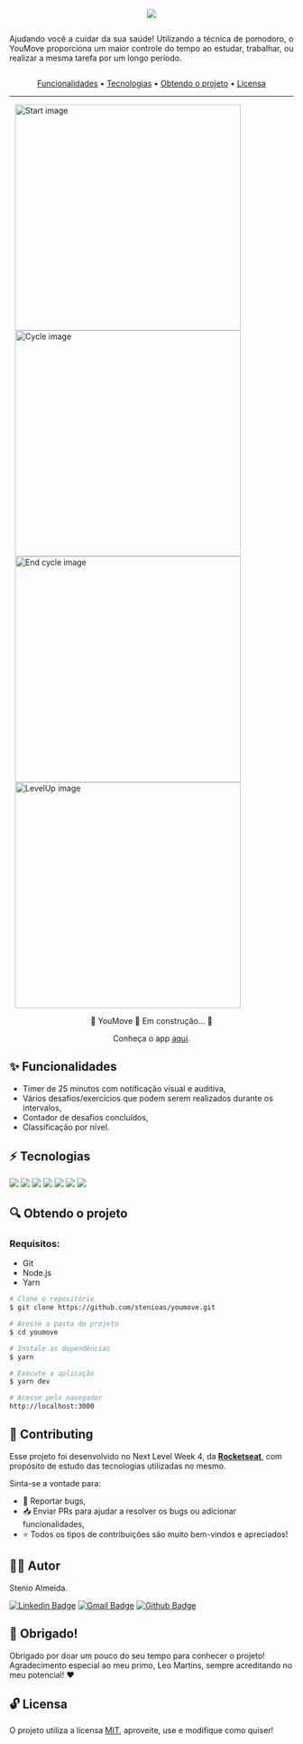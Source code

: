 <p  align="center"><img  src="https://github.com/stenioas/youmove/blob/master/public/banner-readme.png?raw=true"></p>

<div  style="display: flex; align-items:center; justify-content:center; width:100%;">
	<p  align="center"  style="max-width: 720px; text-align: justify;">Ajudando você a cuidar da sua saúde! Utilizando a técnica de pomodoro, o YouMove proporciona um maior controle do tempo ao estudar, trabalhar, ou realizar a mesma tarefa por um longo período.</p>
</div>

<p  align="center">
	<a  href="#sparkles-funcionalidades">Funcionalidades</a> •
	<a  href="#zap-tecnologias">Tecnologias</a> •
	<a  href="#obtendo-o-projeto">Obtendo o projeto</a> •
	<a  href="#unlock-licensa">Licensa</a>
</p>

<hr  style="height: 1px">

<p align="center">
	<div style="margin: 0 10px;">
		<img src="https://github.com/stenioas/youmove/blob/master/public/youmove-start.png?raw=true" alt="Start image" width="400px" />
		<img src="https://github.com/stenioas/youmove/blob/master/public/youmove-cycle.png?raw=true" alt="Cycle image" width="400px" /><br/>
	</div>
	<div style="margin: 0 10px;">
		<img src="https://github.com/stenioas/youmove/blob/master/public/youmove-end-cycle.png?raw=true" alt="End cycle image" width="400px" />
		<img src="https://github.com/stenioas/youmove/blob/master/public/youmove-levelup.png?raw=true" alt="LevelUp image" width="400px" /><br/>
	</div>
</p>

<p  align="center">🚧 YouMove 🚀 Em construção... 🚧</p>
<p  align="center">Conheça o app <a  href="https://youmove.vercel.app">aqui</a>.</p>

## :sparkles: Funcionalidades
* Timer de 25 minutos com notificação visual e auditiva,
* Vários desafios/exercícios que podem serem realizados durante os intervalos,
* Contador de desafios concluídos,
* Classificação por nível.

## :zap: Tecnologias
<a href="https://developer.mozilla.org/en-US/docs/Web/Guide/HTML/HTML5"><img  src="https://img.shields.io/static/v1?label=&message=html5&color=black&style=for-the-badge&logo=html5&logoColor=E34F26&link=https://leftgithub.com"/></a> <a href="https://developer.mozilla.org/en-US/docs/Web/CSS"><img  src="https://img.shields.io/static/v1?label=&message=css3&color=black&style=for-the-badge&logo=css3&logoColor=1572B6"/></a> <a href="https://www.javascript.com/"><img  src="https://img.shields.io/static/v1?label=&message=javascript&color=black&style=for-the-badge&logo=javascript&logoColor=F7DF1E"/></a> <a href="https://www.typescriptlang.org/"><img  src="https://img.shields.io/static/v1?label=&message=typescript&color=black&style=for-the-badge&logo=typescript&logoColor=3178C6"/></a> <a href="https://nodejs.org/en/"><img  src="https://img.shields.io/static/v1?label=&message=nodejs&color=black&style=for-the-badge&logo=node.js&logoColor=339933"/></a> <a href="https://reactjs.org/"><img  src="https://img.shields.io/static/v1?label=&message=reactjs&color=black&style=for-the-badge&logo=react&logoColor=61DAFB"/></a> <a href="https://nextjs.org/"><img  src="https://img.shields.io/static/v1?label=&message=nextjs&color=black&style=for-the-badge&logo=next.js&logoColor=339933"/></a>

## :mag: Obtendo o projeto

### Requisitos:
* Git
* Node.js
* Yarn

```bash
# Clone o repositório
$ git clone https://github.com/stenioas/youmove.git

# Acesse a pasta do projeto
$ cd youmove

# Instale as dependências
$ yarn

# Execute a aplicação
$ yarn dev

# Acesse pelo navegador
http://localhost:3000
```
## :handshake: Contributing
Esse projeto foi desenvolvido no Next Level Week 4, da [**Rocketseat**](https://rocketseat.com.br), com propósito de estudo das tecnologias utilizadas no mesmo.

Sinta-se a vontade para:
* :bug: Reportar bugs,
* :inbox_tray: Enviar PRs para ajudar a resolver os bugs ou adicionar funcionalidades,
* :star: Todos os tipos de contribuições são muito bem-vindos e apreciados!

## 👨‍💻 Autor
Stenio Almeida.

 [![Linkedin Badge](https://img.shields.io/badge/-Stenio_Almeida-0A66C2?style=for-the-badge&logo=Linkedin&logoColor=white&link=https://www.linkedin.com/in/steniosilveira/)](https://www.linkedin.com/in/steniosilveira/) [![Gmail Badge](https://img.shields.io/badge/-stenioas@gmail.com-c14438?style=for-the-badge&logo=Gmail&logoColor=white&link=mailto:stenioas@gmail.com)](mailto:stenioas@gmail.com) [![Github Badge](https://img.shields.io/badge/-stenioas-181717?style=for-the-badge&logo=Github&logoColor=white&link=mailto:stenioas@gmail.com)](https://github.com/stenioas)

## :purple_heart: Obrigado!
Obrigado por doar um pouco do seu tempo para conhecer o projeto!
Agradecimento especial ao meu primo, Leo Martins, sempre acreditando no meu potencial! :heart:

## :unlock: Licensa
O projeto utiliza a licensa <a  href="https://github.com/stenioas/youmove/blob/master/LICENSE">MIT</a>, aproveite, use e modifique como quiser!
